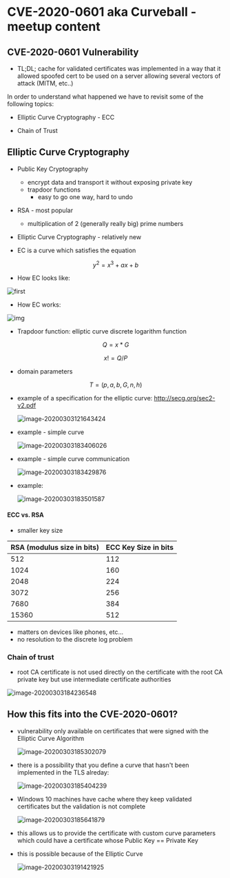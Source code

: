 # CVE-2020-0601 aka Curveball - meetup content



## CVE-2020-0601 Vulnerability

- TL;DL; cache for validated certificates was implemented in a way that it allowed spoofed cert to be used on a server allowing several vectors of attack (MITM, etc..)

In order to understand what happened we have to revisit some of the following topics:

- Elliptic Curve Cryptography - ECC

- Chain of Trust

  

## Elliptic Curve Cryptography

- Public Key Cryptography 
  - encrypt data and transport it without exposing private key
  - trapdoor functions
    - easy to go one way, hard to undo
- RSA - most popular
  - multiplication of 2 (generally really big) prime numbers
- Elliptic Curve Cryptography - relatively new

- EC is a curve which satisfies the equation

$$
y^2 = x^3 + ax + b
$$

- How EC looks like:

 ![first](images/image-20200303092849710.png)

- How EC works:

![img](https://miro.medium.com/max/410/0*4hLA8ig3E4FnmScs.gif)

- Trapdoor function: elliptic curve discrete logarithm function

$$
Q = x*G
$$

$$
x!= Q/P
$$

- domain parameters

$$
T = (p,a,b,G,n,h)
$$

- example of a specification for the elliptic curve: http://secg.org/sec2-v2.pdf

  ![image-20200303121643424](images/image-20200303121643424.png)

- example - simple curve

  ![image-20200303183406026](images/image-20200303183406026.png)

- example - simple curve communication

  ![image-20200303183429876](images/image-20200303183429876.png)

  

- example:

  ![image-20200303183501587](images/image-20200303183501587.png)



#### ECC vs. RSA

- smaller key size

| RSA (modulus size in bits) | ECC Key Size in bits |
| -------------------------- | -------------------- |
| 512                        | 112                  |
| 1024                       | 160                  |
| 2048                       | 224                  |
| 3072                       | 256                  |
| 7680                       | 384                  |
| 15360                      | 512                  |

- matters on devices like phones, etc...
- no resolution to the discrete log problem



### Chain of trust

- root CA certificate is not used directly on the certificate with the root CA private key but use intermediate certificate authorities

![image-20200303184236548](images/image-20200303184236548.png)



## How this fits into the CVE-2020-0601?

- vulnerability only available on certificates that were signed with the Elliptic Curve Algorithm

  ![image-20200303185302079](images/image-20200303185302079.png)

  

- there is a possibility that you define a curve that hasn't been implemented in the TLS alreday:

  

  ![image-20200303185404239](images/image-20200303185404239.png)

  

- Windows 10 machines have cache where they keep validated certificates but the validation is not complete

  ![image-20200303185641879](images/image-20200303185641879.png)



- this allows us to provide the certificate with custom curve parameters which could have a certificate whose Public Key == Private Key

- this is possible because of the Elliptic Curve

  ![image-20200303191421925](images/image-20200303191421925.png)
